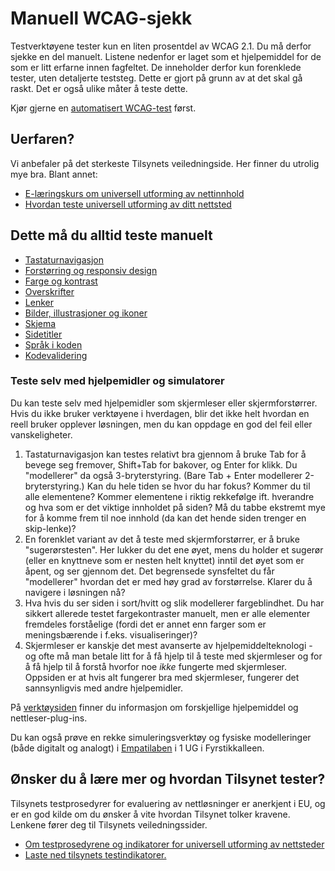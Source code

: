 # Manuell WCAG-sjekk

Testverktøyene tester kun en liten prosentdel av WCAG 2.1. Du må derfor sjekke en del manuelt. Listene nedenfor er laget som et hjelpemiddel for de som er litt erfarne innen fagfeltet. De inneholder derfor kun forenklede tester, uten detaljerte teststeg. Dette er gjort på grunn av at det skal gå raskt. Det er også ulike måter å teste dette.   

Kjør gjerne en [automatisert WCAG-test](/hvordan-faa-det-til/UU-testing/automatisert-testing/) først.
 
## Uerfaren?  

Vi anbefaler på det sterkeste Tilsynets veiledningside. Her finner du utrolig mye bra. Blant annet: 
- [E-læringskurs om universell utforming av nettinnhold](https://uu.difi.no/krav-og-regelverk/kom-i-gang/e-laeringskurs-om-universell-utforming-av-nettinnhold)
- [Hvordan teste universell utforming av ditt nettsted](https://uu.difi.no/krav-og-regelverk/kom-i-gang/hvordan-teste-universell-utforming-av-ditt-nettsted)


## Dette må du alltid teste manuelt

- [Tastaturnavigasjon](/hvordan-faa-det-til/UU-testing/manuell-testing/tastaturnavigasjon.md)
- [Forstørring og responsiv design](/hvordan-faa-det-til/UU-testing/manuell-testing/forstørring.md)
- [Farge og kontrast](/hvordan-faa-det-til/UU-testing/manuell-testing/fargekontrast.md)
- [Overskrifter](/hvordan-faa-det-til/UU-testing/manuell-testing/overskrifter.md)
- [Lenker](/hvordan-faa-det-til/UU-testing/manuell-testing/lenker.md)
- [Bilder, illustrasjoner og ikoner](/hvordan-faa-det-til/UU-testing/manuell-testing/bilder.md)
- [Skjema](/hvordan-faa-det-til/UU-testing/manuell-testing/skjema.md)
- [Sidetitler](/hvordan-faa-det-til/UU-testing/manuell-testing/sidetitler.md)
- [Språk i koden](/hvordan-faa-det-til/UU-testing/manuell-testing/språk.md)
- [Kodevalidering](/hvordan-faa-det-til/UU-testing/manuell-testing/Kodevalidering.md)


### Teste selv med hjelpemidler og simulatorer
Du kan teste selv med hjelpemidler som skjermleser eller skjermforstørrer. Hvis du ikke bruker verktøyene i hverdagen, blir det ikke helt hvordan en reell bruker opplever løsningen, men du kan oppdage en god del feil eller vanskeligheter. 
1. Tastaturnavigasjon kan testes relativt bra gjennom å bruke Tab for å bevege seg fremover, Shift+Tab for bakover, og Enter for klikk. Du "modellerer" da også 3-bryterstyring. (Bare Tab + Enter modellerer 2-bryterstyring.) Kan du hele tiden se hvor du har fokus? Kommer du til alle elementene? Kommer elementene i riktig rekkefølge ift. hverandre og hva som er det viktige innholdet på siden? Må du tabbe ekstremt mye for å komme frem til noe innhold (da kan det hende siden trenger en skip-lenke)?
2. En forenklet variant av det å teste med skjermforstørrer, er å bruke "sugerørstesten". Her lukker du det ene øyet, mens du holder et sugerør (eller en knyttneve som er nesten helt knyttet) inntil det øyet som er åpent, og ser gjennom det. Det begrensede synsfeltet du får "modellerer" hvordan det er med høy grad av forstørrelse. Klarer du å navigere i løsningen nå? 
3. Hva hvis du ser siden i sort/hvitt og slik modellerer fargeblindhet. Du har sikkert allerede testet fargekontraster manuelt, men er alle elementer fremdeles forståelige (fordi det er annet enn farger som er meningsbærende i f.eks. visualiseringer)? 
4. Skjermleser er kanskje det mest avanserte av hjelpemiddelteknologi - og ofte må man betale litt for å få hjelp til å teste med skjermleser og for å få hjelp til å forstå hvorfor noe *ikke* fungerte med skjermleser. Oppsiden er at hvis alt fungerer bra med skjermleser, fungerer det sannsynligvis med andre hjelpemidler.

På [verktøysiden](/hvordan-faa-det-til/UU-testing/verktøykasse.md) finner du informasjon om forskjellige hjelpemiddel og nettleser-plug-ins. 

Du kan også prøve en rekke simuleringsverktøy og fysiske modelleringer (både digitalt og analogt) i [Empatilaben](/hvordan-faa-det-til/UU-testing/empatilab.md) i 1 UG i Fyrstikkalleen.

## Ønsker du å lære mer og hvordan Tilsynet tester?
Tilsynets testprosedyrer for evaluering av nettløsninger er anerkjent i EU, og er en god kilde om du ønsker å vite hvordan Tilsynet tolker kravene.  Lenkene fører deg til Tilsynets veiledningssider.

- [Om testprosedyrene og indikatorer for universell utforming av nettsteder](https://uu.difi.no/krav-og-regelverk/testprosedyrar-nettstader/om-testprosedyrar-og-indikatorar-universell-utforming-av-nettstader)
- [Laste ned tilsynets testindikatorer.](https://uu.difi.no/krav-og-regelverk/testprosedyrar-nettstader)
